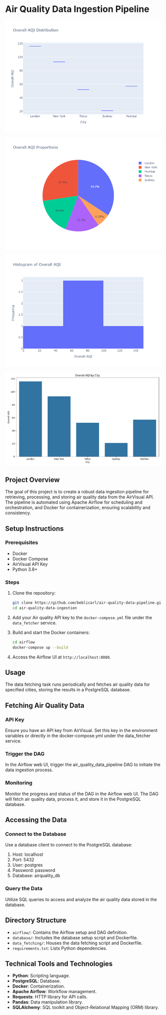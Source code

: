 # Air Quality Data Ingestion Pipeline

![Box plot](box_plot.png)

![Pie chart](pie_chart.png)

![Histogram](histogram.png)

![Bar chart](seaborn_visualization.png)

## Project Overview

The goal of this project is to create a robust data ingestion pipeline for retrieving, processing, and storing air quality data from the AirVisual API. The pipeline is automated using Apache Airflow for scheduling and orchestration, and Docker for containerization, ensuring scalability and consistency.

## Setup Instructions

### Prerequisites

- Docker
- Docker Compose
- AirVisual API Key
- Python 3.8+

### Steps

1. Clone the repository:

   ```bash
   git clone https://github.com/beblicarl/air-quality-data-pipeline.git
   cd air-quality-data-ingestion
   ```

2. Add your Air quality API key to the `docker-compose.yml` file under the `data_fetcher` service.

3. Build and start the Docker containers:

   ```bash
   cd airflow
   docker-compose up --build
   ```

4. Access the Airflow UI at `http://localhost:8080`.

## Usage

The data fetching task runs periodically and fetches air quality data for specified cities, storing the results in a PostgreSQL database.

## Fetching Air Quality Data

### API Key

Ensure you have an API key from AirVisual. Set this key in the environment variables or directly in the docker-compose.yml under the data_fetcher service.

### Trigger the DAG

In the Airflow web UI, trigger the air_quality_data_pipeline DAG to initiate the data ingestion process.

### Monitoring

Monitor the progress and status of the DAG in the Airflow web UI. The DAG will fetch air quality data, process it, and store it in the PostgreSQL database.

## Accessing the Data

### Connect to the Database

Use a database client to connect to the PostgreSQL database:

1. Host: localhost
2. Port: 5432
3. User: postgres
4. Password: password
5. Database: airquality_db

### Query the Data

Utilize SQL queries to access and analyze the air quality data stored in the database.

## Directory Structure

- `airflow/`: Contains the Airflow setup and DAG definition.
- `database/`: Includes the database setup script and Dockerfile.
- `data_fetching/`: Houses the data fetching script and Dockerfile.
- `requirements.txt`: Lists Python dependencies.

## Technical Tools and Technologies

- **Python**: Scripting language.
- **PostgreSQL**: Database.
- **Docker**: Containerization.
- **Apache Airflow**: Workflow management.
- **Requests**: HTTP library for API calls.
- **Pandas**: Data manipulation library.
- **SQLAlchemy**: SQL toolkit and Object-Relational Mapping (ORM) library.
